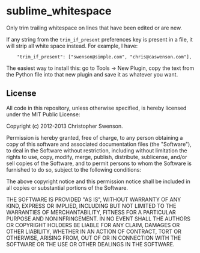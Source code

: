 sublime_whitespace
==================

Only trim trailing whitespace on lines that have been edited or are new.

If any string from the `trim_if_present` preferences key is present in a file,
it will strip all white space instead.
For example, I have:

    	"trim_if_present": ["swenson@simple.com", "chris@caswenson.com"],

The easiest way to install this: go to Tools -> New Plugin,
copy the text from the Python file into that new plugin and save it as whatever
you want.

License
-------

All code in this repository, unless otherwise specified, is hereby
licensed under the MIT Public License:

Copyright (c) 2012-2013 Christopher Swenson.

 Permission is hereby granted, free of charge, to any person
 obtaining a copy of this software and associated documentation
 files (the "Software"), to deal in the Software without
 restriction, including without limitation the rights to use,
 copy, modify, merge, publish, distribute, sublicense, and/or sell
 copies of the Software, and to permit persons to whom the
 Software is furnished to do so, subject to the following
 conditions:

 The above copyright notice and this permission notice shall be
 included in all copies or substantial portions of the Software.

 THE SOFTWARE IS PROVIDED "AS IS", WITHOUT WARRANTY OF ANY KIND,
 EXPRESS OR IMPLIED, INCLUDING BUT NOT LIMITED TO THE WARRANTIES
 OF MERCHANTABILITY, FITNESS FOR A PARTICULAR PURPOSE AND
 NONINFRINGEMENT. IN NO EVENT SHALL THE AUTHORS OR COPYRIGHT
 HOLDERS BE LIABLE FOR ANY CLAIM, DAMAGES OR OTHER LIABILITY,
 WHETHER IN AN ACTION OF CONTRACT, TORT OR OTHERWISE, ARISING
 FROM, OUT OF OR IN CONNECTION WITH THE SOFTWARE OR THE USE OR
 OTHER DEALINGS IN THE SOFTWARE.
